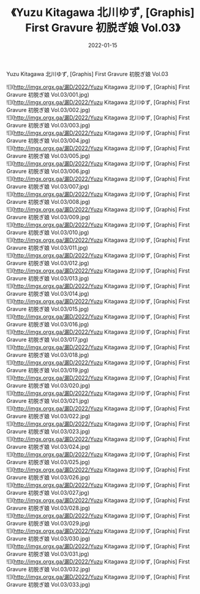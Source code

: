 ﻿---
layout: post
title:  《Yuzu Kitagawa 北川ゆず, [Graphis] First Gravure 初脱ぎ娘 Vol.03》
date:   2022-01-15
img: http://imgx.orgx.ga/漏D/2022/Yuzu Kitagawa 北川ゆず, [Graphis] First Gravure 初脱ぎ娘 Vol.03/000.jpg
categories: [美女, 清纯, 唯美]
---

Yuzu Kitagawa 北川ゆず, [Graphis] First Gravure 初脱ぎ娘 Vol.03

  ![](http://imgx.orgx.ga/漏D/2022/Yuzu Kitagawa 北川ゆず, [Graphis] First Gravure 初脱ぎ娘 Vol.03/001.jpg) <br> ![](http://imgx.orgx.ga/漏D/2022/Yuzu Kitagawa 北川ゆず, [Graphis] First Gravure 初脱ぎ娘 Vol.03/002.jpg) <br> ![](http://imgx.orgx.ga/漏D/2022/Yuzu Kitagawa 北川ゆず, [Graphis] First Gravure 初脱ぎ娘 Vol.03/003.jpg) <br> ![](http://imgx.orgx.ga/漏D/2022/Yuzu Kitagawa 北川ゆず, [Graphis] First Gravure 初脱ぎ娘 Vol.03/004.jpg) <br> ![](http://imgx.orgx.ga/漏D/2022/Yuzu Kitagawa 北川ゆず, [Graphis] First Gravure 初脱ぎ娘 Vol.03/005.jpg) <br> ![](http://imgx.orgx.ga/漏D/2022/Yuzu Kitagawa 北川ゆず, [Graphis] First Gravure 初脱ぎ娘 Vol.03/006.jpg) <br> ![](http://imgx.orgx.ga/漏D/2022/Yuzu Kitagawa 北川ゆず, [Graphis] First Gravure 初脱ぎ娘 Vol.03/007.jpg) <br> ![](http://imgx.orgx.ga/漏D/2022/Yuzu Kitagawa 北川ゆず, [Graphis] First Gravure 初脱ぎ娘 Vol.03/008.jpg) <br> ![](http://imgx.orgx.ga/漏D/2022/Yuzu Kitagawa 北川ゆず, [Graphis] First Gravure 初脱ぎ娘 Vol.03/009.jpg) <br> ![](http://imgx.orgx.ga/漏D/2022/Yuzu Kitagawa 北川ゆず, [Graphis] First Gravure 初脱ぎ娘 Vol.03/010.jpg) <br> ![](http://imgx.orgx.ga/漏D/2022/Yuzu Kitagawa 北川ゆず, [Graphis] First Gravure 初脱ぎ娘 Vol.03/011.jpg) <br> ![](http://imgx.orgx.ga/漏D/2022/Yuzu Kitagawa 北川ゆず, [Graphis] First Gravure 初脱ぎ娘 Vol.03/012.jpg) <br> ![](http://imgx.orgx.ga/漏D/2022/Yuzu Kitagawa 北川ゆず, [Graphis] First Gravure 初脱ぎ娘 Vol.03/013.jpg) <br> ![](http://imgx.orgx.ga/漏D/2022/Yuzu Kitagawa 北川ゆず, [Graphis] First Gravure 初脱ぎ娘 Vol.03/014.jpg) <br> ![](http://imgx.orgx.ga/漏D/2022/Yuzu Kitagawa 北川ゆず, [Graphis] First Gravure 初脱ぎ娘 Vol.03/015.jpg) <br> ![](http://imgx.orgx.ga/漏D/2022/Yuzu Kitagawa 北川ゆず, [Graphis] First Gravure 初脱ぎ娘 Vol.03/016.jpg) <br> ![](http://imgx.orgx.ga/漏D/2022/Yuzu Kitagawa 北川ゆず, [Graphis] First Gravure 初脱ぎ娘 Vol.03/017.jpg) <br> ![](http://imgx.orgx.ga/漏D/2022/Yuzu Kitagawa 北川ゆず, [Graphis] First Gravure 初脱ぎ娘 Vol.03/018.jpg) <br> ![](http://imgx.orgx.ga/漏D/2022/Yuzu Kitagawa 北川ゆず, [Graphis] First Gravure 初脱ぎ娘 Vol.03/019.jpg) <br> ![](http://imgx.orgx.ga/漏D/2022/Yuzu Kitagawa 北川ゆず, [Graphis] First Gravure 初脱ぎ娘 Vol.03/020.jpg) <br> ![](http://imgx.orgx.ga/漏D/2022/Yuzu Kitagawa 北川ゆず, [Graphis] First Gravure 初脱ぎ娘 Vol.03/021.jpg) <br> ![](http://imgx.orgx.ga/漏D/2022/Yuzu Kitagawa 北川ゆず, [Graphis] First Gravure 初脱ぎ娘 Vol.03/022.jpg) <br> ![](http://imgx.orgx.ga/漏D/2022/Yuzu Kitagawa 北川ゆず, [Graphis] First Gravure 初脱ぎ娘 Vol.03/023.jpg) <br> ![](http://imgx.orgx.ga/漏D/2022/Yuzu Kitagawa 北川ゆず, [Graphis] First Gravure 初脱ぎ娘 Vol.03/024.jpg) <br> ![](http://imgx.orgx.ga/漏D/2022/Yuzu Kitagawa 北川ゆず, [Graphis] First Gravure 初脱ぎ娘 Vol.03/025.jpg) <br> ![](http://imgx.orgx.ga/漏D/2022/Yuzu Kitagawa 北川ゆず, [Graphis] First Gravure 初脱ぎ娘 Vol.03/026.jpg) <br> ![](http://imgx.orgx.ga/漏D/2022/Yuzu Kitagawa 北川ゆず, [Graphis] First Gravure 初脱ぎ娘 Vol.03/027.jpg) <br> ![](http://imgx.orgx.ga/漏D/2022/Yuzu Kitagawa 北川ゆず, [Graphis] First Gravure 初脱ぎ娘 Vol.03/028.jpg) <br> ![](http://imgx.orgx.ga/漏D/2022/Yuzu Kitagawa 北川ゆず, [Graphis] First Gravure 初脱ぎ娘 Vol.03/029.jpg) <br> ![](http://imgx.orgx.ga/漏D/2022/Yuzu Kitagawa 北川ゆず, [Graphis] First Gravure 初脱ぎ娘 Vol.03/030.jpg) <br> ![](http://imgx.orgx.ga/漏D/2022/Yuzu Kitagawa 北川ゆず, [Graphis] First Gravure 初脱ぎ娘 Vol.03/031.jpg) <br> ![](http://imgx.orgx.ga/漏D/2022/Yuzu Kitagawa 北川ゆず, [Graphis] First Gravure 初脱ぎ娘 Vol.03/032.jpg) <br> ![](http://imgx.orgx.ga/漏D/2022/Yuzu Kitagawa 北川ゆず, [Graphis] First Gravure 初脱ぎ娘 Vol.03/033.jpg) <br>